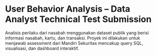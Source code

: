 # User Behavior Analysis – Data Analyst Technical Test Submission

Analisis perilaku dari nasabah menggunakan dataset publik yang berisi informasi nasabah, kartu, dan transaksi. Proyek ini dilakukan untuk menjawab assessment dari Mandiri Sekuritas mencakup query SQL, visualisasi, dan dashboard interaktif.
